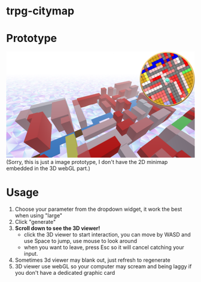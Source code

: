 # trpg-citymap
# Prototype
![3d_minimap](3d_minimap.png?raw=true "Title")
(Sorry, this is just a image prototype, I don't have the 2D minimap embedded in the 3D webGL part.)

# Usage
1. Choose your parameter from the dropdown widget, it work the best when using "large"
2. Click "generate"
3. **Scroll down to see the 3D viewer!**
    - click the 3D viewer to start interaction, you can move by <kdb>WASD</kdb> and use <kdb>Space</kdb> to jump, use <kdb>mouse</kdb> to look around
    - when you want to leave, press <kdb>Esc</kdb> so it will cancel catching your input.
4. Sometimes 3d viewer may blank out, just refresh to regenerate
5. 3D viewer use webGL so your computer may scream and being laggy if you don't have a dedicated graphic card
